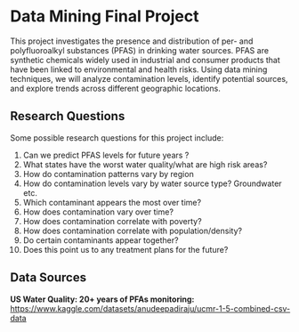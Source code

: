 # Data Mining Final Project
This project investigates the presence and distribution of per- and polyfluoroalkyl substances (PFAS) in drinking water sources. PFAS are synthetic chemicals widely used in industrial and consumer products that have been linked to environmental and health risks. Using data mining techniques, we will analyze contamination levels, identify potential sources, and explore trends across different geographic locations.

## Research Questions
Some possible research questions for this project include: 
1. Can we predict PFAS levels for future years ?
2. What states have the worst water quality/what are high risk areas?
3. How do contamination patterns vary by region
4. How do contamination levels vary by water source type? Groundwater etc.
5. Which contaminant appears the most over time?
6. How does contamination vary over time?
7. How does contamination correlate with poverty?
8. How does contamination correlate with population/density?
9. Do certain contaminants appear together?
10. Does this point us to any treatment plans for the future?

## Data Sources
**US Water Quality: 20+ years of PFAs monitoring:** https://www.kaggle.com/datasets/anudeepadiraju/ucmr-1-5-combined-csv-data



